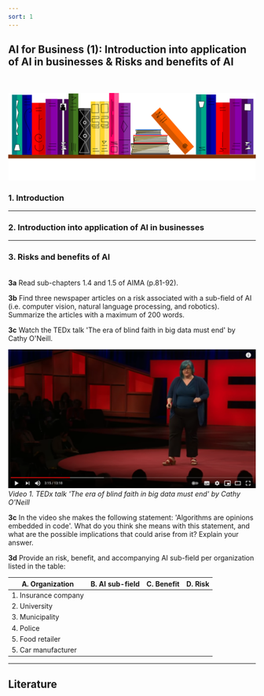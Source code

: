 ```yaml
---
sort: 1
---
```


## __AI for Business (1): Introduction into application of AI in businesses & Risks and benefits of AI__
\
\
<img src="./images/books_banner.png" alt="Books banner" width="600">

### 1. Introduction

***

### 2. Introduction into application of AI in businesses

***

### 3. Risks and benefits of AI
\
__3a__ Read sub-chapters 1.4 and 1.5 of AIMA (p.81-92).

__3b__ Find three newspaper articles on a risk associated with a sub-field of AI (i.e. computer vision, natural language processing, and robotics). Summarize the articles with a maximum of 200 words.

__3c__ Watch the TEDx talk 'The era of blind faith in big data must end' by Cathy O'Neill.

[![Video 1.](./images/cathy_oneill.png)](https://www.youtube.com/watch?v=_2u_eHHzRto "Click on link to open video!")
*Video 1. TEDx talk 'The era of blind faith in big data must end' by Cathy O'Neill*

__3c__ In the video she makes the following statement: 'Algorithms are opinions embedded in code'. What do you think she means with this statement, and what are the possible implications that could arise from it? Explain your answer.

__3d__ Provide an risk, benefit, and accompanying AI sub-field per organization listed in the table:

| A. Organization | B. AI sub-field | C. Benefit | D. Risk |
| ----------- | ----------- | ----------- | ----------- |
| 1. Insurance company      
| 2. University   
| 3. Municipality
| 4. Police
| 5. Food retailer
| 5. Car manufacturer

***

## __Literature__
